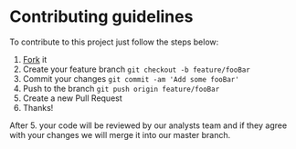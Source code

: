 # Contributing guidelines

To contribute to this project just follow the steps below:

1. [Fork](https://github.com/blmayer/c-cpp-project-template#fork-destination-box) it
2. Create your feature branch `git checkout -b feature/fooBar`
3. Commit your changes `git commit -am 'Add some fooBar'`
4. Push to the branch `git push origin feature/fooBar`
5. Create a new Pull Request
6. Thanks!

After 5. your code will be reviewed by our analysts team and if they agree with your changes we will merge it into our master branch.
